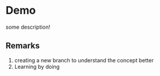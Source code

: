 # Demo

some description!
## Remarks
1. creating a new branch to understand the concept better
2. Learning by doing 